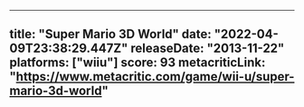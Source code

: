 
---
title: "Super Mario 3D World"
date: "2022-04-09T23:38:29.447Z"
releaseDate: "2013-11-22"
platforms: ["wiiu"]
score: 93
metacriticLink: "https://www.metacritic.com/game/wii-u/super-mario-3d-world"
---
